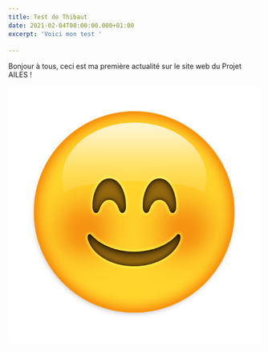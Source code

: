 ```yaml
---
title: Test de Thibaut
date: 2021-02-04T00:00:00.000+01:00
excerpt: 'Voici mon test '

---
```

Bonjour à tous, ceci est ma première actualité sur le site web du Projet AILES !

![](/uploads/emoticon-2120024_960_720.png)
